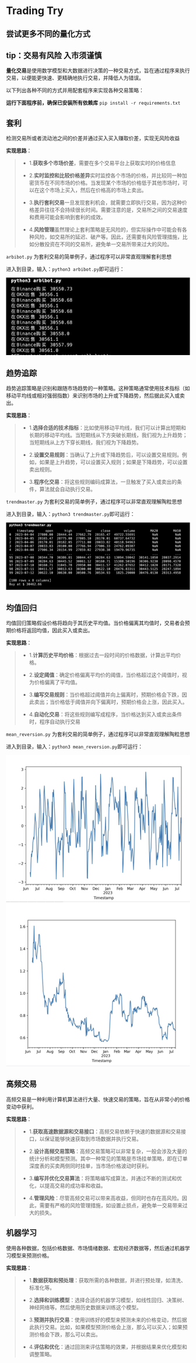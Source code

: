 # Trading Try

## 尝试更多不同的量化方式

## tip：交易有风险 入市须谨慎

**量化交易**是使用数学模型和大数据进行决策的一种交易方式，旨在通过程序来执行交易，以便能更快速、更精确地执行交易，并降低人为错误。

以下列出各种不同的方式并用配套程序来实现各种交易策略：

__运行下面程序前，确保已安装所有依赖库__
``pip install -r requirements.txt``

## 套利

检测交易所或者流动池之间的价差并通过买入买入赚取价差，实现无风险收益

**实现思路**：

> - 1.**获取多个市场价差**，需要在多个交易平台上获取实时的价格信息
>
> - 2.**实时监控和比较价格差异**实时监控各个市场的价格，并比较同一种加密货币在不同市场的价格。当发现某个市场的价格低于其他市场时，可以在这个市场上买入，然后在价格高的市场上卖出。
>
> - 3.**执行套利交易**一旦发现套利机会，就需要立即执行交易，因为这种价格差异往往不会持续很长时间。需要注意的是，交易所之间的交易速度和费用可能会影响到套利的成效。
>
> - 4.**风险管理**虽然理论上套利策略是无风险的，但实际操作中可能会有各种风险，如交易所的延迟、破产等。因此，还需要有风险管理措施，比如分散投资在不同的交易所，避免单一交易所带来过大的风险。

``arbibot.py`` 为套利交易的简单例子，通过程序可以非常直观理解套利思想

进入到目录，输入：``python3 arbibot.py``即可运行：

![imagi text](src/1.jpg)

## 趋势追踪

趋势追踪策略是识别和跟随市场趋势的一种策略。这种策略通常使用技术指标（如移动平均线或相对强弱指数）来识别市场的上升或下降趋势，然后据此买入或卖出。

**实现思路**：

> - 1.**选择合适的技术指标**：比如使用移动平均线，我们可以计算出短期和长期的移动平均线。当短期线从下方突破长期线，我们视为上升趋势；当短期线从上方下穿长期线，我们视为下降趋势。
>  
> - 2.**设置交易规则**：当确认了上升或下降趋势后，可以设置交易规则。例如，如果是上升趋势，可以设置买入规则；如果是下降趋势，可以设置卖出规则。
>  
> - 3.**程序化交易**：将这些规则编码成算法，一旦触发了买入或卖出的条件，算法就会自动执行交易。

``trendmaster.py`` 为套利交易的简单例子，通过程序可以非常直观理解陶粒思想

进入到目录，输入：``python3 trendmaster.py``即可运行：

![imagi text](src/2.jpg)

## 均值回归

均值回归策略假设价格将趋向于其历史平均值。当价格偏离其均值时，交易者会预期价格将返回均值，因此买入或卖出。

**实现思路**：

> - 1.**计算历史平均价格**：根据过去一段时间的价格数据，计算出平均价格。
>
> - 2.**设定阈值**：确定价格偏离平均价的阈值，当价格超过这个阈值时，视为价格偏离了平均值。
>
> - 3.**编写交易规则**：当价格超过阈值并向上偏离时，预期价格会下跌，因此卖出；当价格低于阈值并向下偏离时，预期价格会上涨，因此买入。
>
> - 4.**自动化交易**：将这些规则编写成程序，当价格达到买入或卖出条件时，程序自动执行交易

``mean_reversion.py`` 为套利交易的简单例子，通过程序可以非常直观理解陶粒思想

进入到目录，输入：``python3 mean_reversion.py``即可运行：

![imagi text](src/3.jpg)
![imagi text](src/4.jpg)


## 高频交易

高频交易是一种利用计算机算法进行大量、快速交易的策略，旨在从非常小的价格变动中获利。

**实现思路**：

> - 1.**获取高速数据源和交易接口**：高频交易依赖于快速的数据源和交易接口，以保证能够快速获取到市场数据并执行交易。
>
> - 2.**设计高频交易策略**：高频交易策略可以非常复杂，一般会涉及大量的统计分析和模型预测。其中一种常见的策略是市场挂单策略，即在订单深度表的买卖两侧同时挂单，当市场价格波动时获利。
>
> - 3.**编写并优化交易算法**：将策略编写成算法，并通过不断的测试和优化，以提高交易的成功率和收益。
>
> - 4.**管理风险**：尽管高频交易可以带来高收益，但同时也存在高风险。因此，需要有严格的风险管理措施，如设置止损点，避免单一交易带来过大的损失。

## 机器学习

使用各种数据，包括价格数据、市场情绪数据、宏观经济数据等，然后通过机器学习模型来预测价格。

**实现思路**：

> - 1.**数据获取和预处理**：获取所需的各种数据，并进行预处理，如清洗、标准化等。
>
> - 2.**选择和训练模型**：选择合适的机器学习模型，如线性回归、决策树、神经网络等。然后使用历史数据来训练这个模型。
>
> - 3.**预测并执行交易**：使用训练好的模型来预测未来的价格变动，然后据此执行交易。比如，如果模型预测价格会上涨，那么可以买入；如果预测价格会下跌，那么可以卖出。
>
> - 4.**评估和优化**：通过回测来评估策略的效果，并根据结果来优化模型和调整策略。

